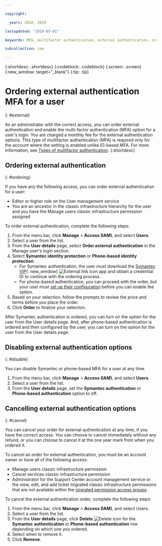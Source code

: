 ```yaml
---

copyright:

  years: 2018, 2019

lastupdated: "2019-05-01"

keywords: MFA, multifactor authentication, external authentication, order authentication, Symantec, phone-based authentication, cancel authentication order

subcollection: iam

---
```


{:shortdesc: .shortdesc}
{:codeblock: .codeblock}
{:screen: .screen}
{:new_window: target="_blank"}
{:tip: .tip}

# Ordering external authentication MFA for a user
{: #external}

As an administrator with the correct access, you can order external authentication and enable the multi-factor authentication (MFA) option for a user's login. You are charged a monthly fee for the external authentication options. This type of multifactor authentication (MFA) is required only for the account where the setting is enabled unlike ID-based MFA. For more information, see [Types of multifactor authentication](/docs/iam?topic=iam-types#types).
{:shortdesc}

## Ordering external authentication
{: #ordering}

If you have any the following access, you can order external authentication for a user:

* Editor or higher role on the User management service
* You are an ancestor in the classic infrastructure hierarchy for the user and you have the Manage users classic infrastructure permission assigned

To order external authentication, complete the following steps:

1. From the menu bar, click **Manage** &gt; **Access (IAM)**, and select **Users**.
2. Select a user from the list.
3. From the **User details** page, select **Order external authentication** in the Manage user's login section.
4. Select **Symantec identity protection** or **Phone-based identity protection**.
    * For Symantec authentication, the user must download the [Symantec VIP](https://vip.symantec.com/){: new_window} ![External link icon](../icons/launch-glyph.svg) app and obtain a credential ID to continue with the ordering process.
    * For phone-based authentication, you can proceed with the order, but your user must [set up their configuration](/docs/account?topic=account-login-settings#setting-up-phone-based-authentication) before you can enable the option.
5. Based on your selection, follow the prompts to review the price and terms before you place the order.
6. Click **Order** to finalize your selection.

After Symantec authentication is ordered, you can turn on the option for the user from the User details page. And, after phone-based authentication is ordered and then configured by the user, you can turn on the option for the user from the User details page.

## Disabling external authentication options
{: #disable}

You can disable Symantec or phone-based MFA for a user at any time.

1. From the menu bar, click **Manage** &gt; **Access (IAM)**, and select **Users**.
2. Select a user from the list.
3. From the **User details** page, set the **Symantec authentication** or **Phone-based authentication** option to off.

## Cancelling external authentication options
{: #cancel}

You can cancel your order for external authentication at any time, if you have the correct access. You can choose to cancel immediately without any refund, or you can choose to cancel it at the one year mark from when you ordered it.

To cancel an order for external authentication, you must be an account owner or have all of the following access:

* Manage users classic infrastructure permission
* Cancel services classic infrastructure permission
* Administrator for the Support Center account management service or the view, edit, and add ticket migrated classic infrastructure permissions that are not available within the [migrated permission access groups](/docs/iam?topic=iam-migrated_permissions).

To cancel the external authentication order, complete the following steps:

1. From the menu bar, click **Manage** &gt; **Access (IAM)**, and select Users.
2. Select a user from the list.
3. From the **User details** page, click **Delete** ![Delete icon](../icons/icon_trash.svg) for the **Symantec authentication** or **Phone-based authentication** row depending on which one you ordered.
4. Select when to remove it.
5. Click **Remove**.
